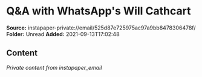 # Q&A with WhatsApp's Will Cathcart

**Source:** instapaper-private://email/525d87e725975ac97a9bb8478306478f/
**Folder:** Unread
**Added:** 2021-09-13T17:02:48




## Content
*Private content from instapaper_email*
